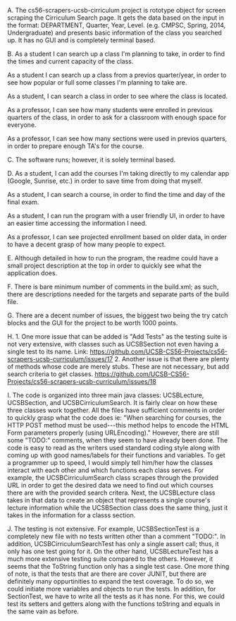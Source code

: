 A. The cs56-scrapers-ucsb-cirriculum project is rototype object for screen scraping the Cirriculum Search page. It gets the data based on the input in the format: DEPARTMENT, Quarter, Year, Level. (e.g. CMPSC, Spring, 2014, Undergraduate) and presents basic information of the class you searched up. It has no GUI and is completely terminal based. 

B. As a student I can search up a class I'm planning to take, in order to find the times and current capacity of the class. 

As a student I can search up a class from a previos quarter/year, in order to see how popular or full some classes I'm planning to take are. 

As a student, I can search a class in order to see where the class is located. 

As a professor, I can see how many students were enrolled in previous quarters of the class, in order to ask for a classroom with enough space for everyone. 

As a professor, I can see how many sections were used in previos quarters, in order to prepare enough TA's for the course. 

C. The software runs; however, it is solely terminal based. 

D. As a student, I can add the courses I'm taking directly to my calendar app (Google, Sunrise, etc.) in order to save time from doing that myself.

As a student, I can search a course, in order to find the time and day of the final exam. 

As a student, I can run the program with a user friendly UI, in order to have an easier time accessing the information I need. 

As a professor, I can see projected enrollment based on older data, in order to have a decent grasp of how many people to expect. 

E. Although detailed in how to run the program, the readme could have a small project description at the top in order to quickly see what the application does. 

F. There is bare minimum number of comments in the build.xml; as such, there are descriptions needed for the targets and separate parts of the build file. 

G. There are a decent number of issues, the biggest two being the try catch blocks and the GUI for the project to be worth 1000 points. 

H. 1. One more issue that can be added is "Add Tests" as the testing suite is not very extensive, with classes such as UCSBSection not even having a single test to its name. Link: https://github.com/UCSB-CS56-Projects/cs56-scrapers-ucsb-curriculum/issues/17
   2. Another issue is that there are plenty of methods whose code are merely stubs. These are not necessary, but add search criteria to get classes. https://github.com/UCSB-CS56-Projects/cs56-scrapers-ucsb-curriculum/issues/18


I. The code is organized into three main java classes: UCSBLecture, UCSBSection, and UCSBCirriculumSearch. It is fairly clear on how these three classes work together. All the files have sufficient comments in order to quickly grasp what the code does ie: "When searching for courses, the HTTP POST method must be used---this method helps to encode the HTML Form parameters properly (using URLEncoding)." However, there are still some "TODO:" comments, when they seem to have already been done. The code is easy to read as the writers used standard coding style along with coming up with good names/labels for their functions and variables. To get a programmer up to speed, I would simply tell him/her how the classes interact with each other and which functions each class serves. For example, the UCSBCirriculumSearch class scrapes through the provided URL in order to get the desired data we need to find out which courses there are with the provided search critera. Next, the UCSBLecture class takes in that data to create an object that represents a single course's lecture information while the UCSBSection class does the same thing, just it takes in the information for a classs section. 

J. The testing is not extensive. For example, UCSBSectionTest is a completely new file with no tests written other than a comment "TODO:". In addition, UCSBCirriculumSearchTest has only a single assert call; thus, it only has one test going for it. On the other hand, UCSBLectureTest has a much more extensive testing suite compared to the others. However, it seems that the ToString function only has a single test case. One more thing of note, is that the tests that are there are cover JUNIT, but there are definitely many oppurtinities to expand the test coverage. To do so, we could initiate more variables and objects to run the tests. In addition, for SectionTest, we have to write all the tests as it has none. For this, we could test its setters and getters along with the functions toString and equals in the same vain as before. 
